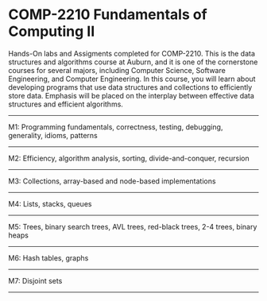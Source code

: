 # COMP-2210 Fundamentals of Computing II

Hands-On labs and Assigments completed for COMP-2210. This is the data structures and algorithms course at Auburn, and it is one of the cornerstone courses for several majors, including Computer Science, Software Engineering, and Computer Engineering. In this course, you will learn about developing programs that use data structures and collections to efficiently store data. Emphasis will be placed on the interplay between effective data structures and efficient algorithms.

---

M1: Programming fundamentals, correctness, testing, debugging, generality, idioms, patterns

---

M2: Efficiency, algorithm analysis, sorting, divide-and-conquer, recursion

---

M3: Collections, array-based and node-based implementations

---

M4: Lists, stacks, queues

---

M5: Trees, binary search trees, AVL trees, red-black trees, 2-4 trees, binary heaps

---

M6: Hash tables, graphs

---

M7: Disjoint sets

---

